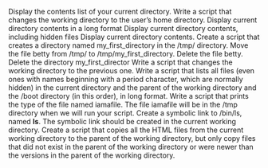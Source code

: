 Display the contents list of your current directory.
 Write a script that changes the working directory to the user’s home 
directory. Display current directory contents in a long 
format Display current directory contents, including hidden 
files Display current directory contents.  Create a script 
that creates a directory named my_first_directory in the 
/tmp/ directory. Move the file betty from /tmp/ to 
/tmp/my_first_directory. Delete the file betty. Delete the 
directory my_first_director Write a script that changes the 
working directory to the previous one. Write a script that 
lists all files (even ones with names beginning with a 
period character, which are normally hidden) in the current 
directory and the parent of the working directory and the 
/boot directory (in this order), in long format. Write a 
script that prints the type of the file named iamafile. The 
file iamafile will be in the /tmp directory when we will 
run your script.
Create a symbolic link to /bin/ls, named __ls__. The symbolic link should be created in the current working directory.
Create a script that copies all the HTML files from the current working directory to the parent of the working directory, but only copy files that did not exist in the parent of the working directory or were newer than the versions in the parent of the working directory.
